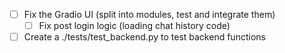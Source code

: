 - [ ] Fix the Gradio UI (split into modules, test and integrate them)
    - [ ] Fix post login logic (loading chat history code)
- [ ] Create a ./tests/test_backend.py to test backend functions
